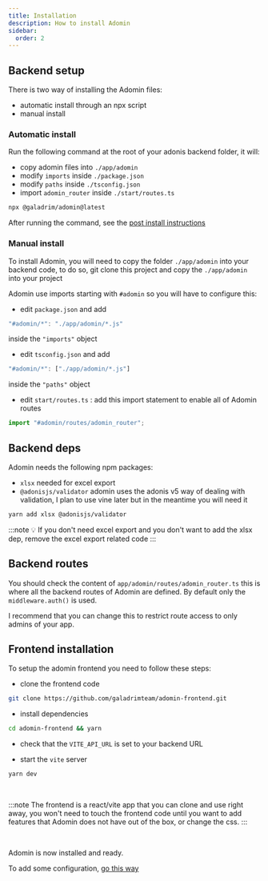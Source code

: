 ```yaml
---
title: Installation
description: How to install Adomin
sidebar:
  order: 2
---
```


## Backend setup

There is two way of installing the Adomin files:

- automatic install through an npx script
- manual install

### Automatic install

Run the following command at the root of your adonis backend folder, it will:

- copy adomin files into `./app/adomin`
- modify `imports` inside `./package.json`
- modify `paths` inside `./tsconfig.json`
- import `adomin_router` inside `./start/routes.ts`

```bash
npx @galadrim/adomin@latest
```

After running the command, see the [post install instructions](#post-install)

### Manual install

To install Adomin, you will need to copy the folder `./app/adomin` into your backend code,
to do so, git clone this project and copy the `./app/adomin` into your project

Adomin use imports starting with `#adomin` so you will have to configure this:

- edit `package.json` and add

```ts
"#adomin/*": "./app/adomin/*.js"
```

inside the `"imports"` object

- edit `tsconfig.json` and add

```ts
"#adomin/*": ["./app/adomin/*.js"]
```

inside the `"paths"` object

- edit `start/routes.ts` : add this import statement to enable all of Adomin routes

```ts
import "#adomin/routes/adomin_router";
```

## Backend deps

Adomin needs the following npm packages:

- `xlsx` needed for excel export
- `@adonisjs/validator` adomin uses the adonis v5 way of dealing with validation, I plan to use vine later but in the meantime you will need it

```bash
yarn add xlsx @adonisjs/validator
```

:::note
💡 If you don't need excel export and you don't want to add the xlsx dep, remove the excel export related code
:::

## Backend routes

You should check the content of `app/adomin/routes/adomin_router.ts` this is where all the backend routes of Adomin are defined.
By default only the `middleware.auth()` is used.

I recommend that you can change this to restrict route access to only admins of your app.

## Frontend installation

To setup the adomin frontend you need to follow these steps:

- clone the frontend code

```bash
git clone https://github.com/galadrimteam/adomin-frontend.git
```

- install dependencies

```bash
cd adomin-frontend && yarn
```

- check that the `VITE_API_URL` is set to your backend URL

- start the `vite` server

```bash
yarn dev
```

<br />

:::note
The frontend is a react/vite app that you can clone and use right away, you won't need to touch the frontend code until you want to add features that Adomin does not have out of the box, or change the css.
:::

<br />

Adomin is now installed and ready.

To add some configuration, [go this way](/guides/configuration)
